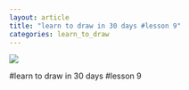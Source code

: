 ```yaml
---
layout: article
title: "learn to draw in 30 days #lesson 9"
categories: learn_to_draw
---
```


![](http://ww4.sinaimg.cn/large/6a2a5705gw1f1iwug5ybvj20dw0dwdh2.jpg)

#learn to draw in 30 days #lesson 9